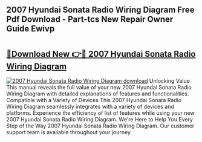 ## 2007 Hyundai Sonata Radio Wiring Diagram Free Pdf Download - Part-tcs New Repair Owner Guide Ewivp

# <h2><a href="http://dfoqflt.blite.top/?on=2007+Hyundai+Sonata+Radio+Wiring+Diagram">🔗Download New 👉🔴 2007 Hyundai Sonata Radio Wiring Diagram</a></h2>

[![2007 Hyundai Sonata Radio Wiring Diagram download](https://i.imgur.com/lujVjoI.png)](http://dfoqflt.blite.top/?on=2007+Hyundai+Sonata+Radio+Wiring+Diagram)
Unlocking Value This manual reveals the full value of your new 2007 Hyundai Sonata Radio Wiring Diagram with detailed explanations of features and functionalities. Compatible with a Variety of Devices This 2007 Hyundai Sonata Radio Wiring Diagram seamlessly integrates with a variety of devices and platforms. Experience the efficiency of list of features while using your new 2007 Hyundai Sonata Radio Wiring Diagram. We're Here to Help You Every Step of the Way 2007 Hyundai Sonata Radio Wiring Diagram. Our customer support team is available throughout your journey.
